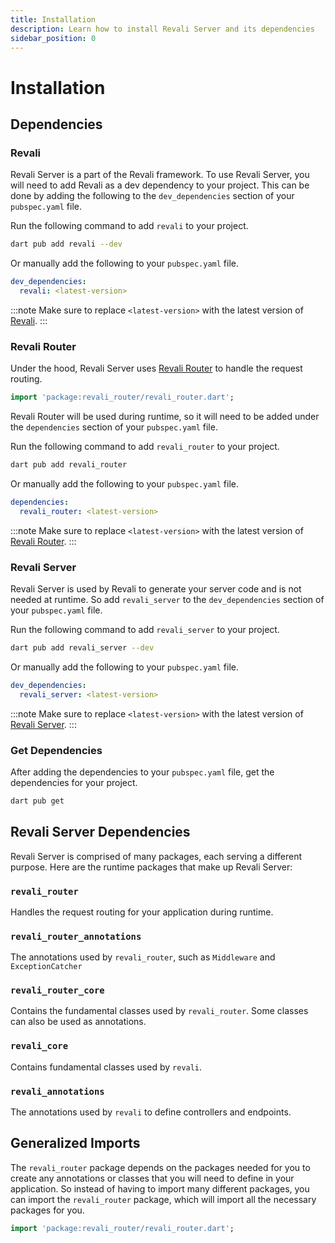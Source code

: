 ```yaml
---
title: Installation
description: Learn how to install Revali Server and its dependencies
sidebar_position: 0
---
```


# Installation

## Dependencies

### Revali

Revali Server is a part of the Revali framework. To use Revali Server, you will need to add Revali as a dev dependency to your project. This can be done by adding the following to the `dev_dependencies` section of your `pubspec.yaml` file.

Run the following command to add `revali` to your project.

```bash
dart pub add revali --dev
```

Or manually add the following to your `pubspec.yaml` file.

```yaml title="pubspec.yaml"
dev_dependencies:
  revali: <latest-version>
```

:::note
Make sure to replace `<latest-version>` with the latest version of [Revali][revali-pub].
:::

### Revali Router

Under the hood, Revali Server uses [Revali Router][revali-router-pub] to handle the request routing.

```dart
import 'package:revali_router/revali_router.dart';
```

Revali Router will be used during runtime, so it will need to be added under the `dependencies` section of your `pubspec.yaml` file.

Run the following command to add `revali_router` to your project.

```bash
dart pub add revali_router
```

Or manually add the following to your `pubspec.yaml` file.

```yaml title="pubspec.yaml"
dependencies:
  revali_router: <latest-version>
```

:::note
Make sure to replace `<latest-version>` with the latest version of [Revali Router][revali-router-pub].
:::

### Revali Server

Revali Server is used by Revali to generate your server code and is not needed at runtime. So add `revali_server` to the `dev_dependencies` section of your `pubspec.yaml` file.

Run the following command to add `revali_server` to your project.

```bash
dart pub add revali_server --dev
```

Or manually add the following to your `pubspec.yaml` file.

```yaml title="pubspec.yaml"
dev_dependencies:
  revali_server: <latest-version>
```

:::note
Make sure to replace `<latest-version>` with the latest version of [Revali Server][revali-server-pub].
:::

### Get Dependencies

After adding the dependencies to your `pubspec.yaml` file, get the dependencies for your project.

```bash
dart pub get
```

## Revali Server Dependencies

Revali Server is comprised of many packages, each serving a different purpose. Here are the runtime packages that make up Revali Server:

### `revali_router`

Handles the request routing for your application during runtime.

### `revali_router_annotations`

The annotations used by `revali_router`, such as `Middleware` and `ExceptionCatcher`

### `revali_router_core`

Contains the fundamental classes used by `revali_router`. Some classes can also be used as annotations.

### `revali_core`

Contains fundamental classes used by `revali`.

### `revali_annotations`

The annotations used by `revali` to define controllers and endpoints.

## Generalized Imports

The `revali_router` package depends on the packages needed for you to create any annotations or classes that you will need to define in your application. So instead of having to import many different packages, you can import the `revali_router` package, which will import all the necessary packages for you.

```dart
import 'package:revali_router/revali_router.dart';
```

[revali-pub]: https://pub.dev/packages/revali
[revali-server-pub]: https://pub.dev/packages/revali_server
[revali-router-pub]: https://pub.dev/packages/revali_router
